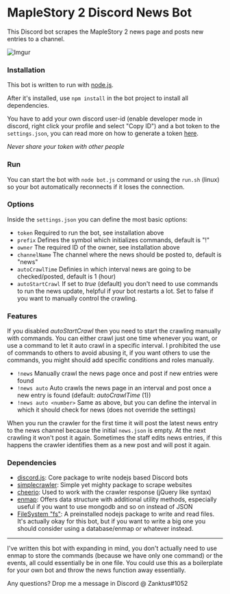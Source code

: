 # MapleStory 2 Discord News Bot
This Discord bot scrapes the MapleStory 2 news page and posts new entries to a channel.

![Imgur](https://i.imgur.com/sSWsg7P.jpg)

### Installation
This bot is written to run with [node.js](https://nodejs.org/en/download/).

After it's installed, use `npm install` in the bot project to install all dependencies.

You have to add your own discord user-id (enable developer mode in discord, right click your profile and select "Copy ID") and a bot token to the `settings.json`, you can read more on how to generate a token [here](https://github.com/reactiflux/discord-irc/wiki/Creating-a-discord-bot-&-getting-a-token).

*Never share your token with other people*

### Run
You can start the bot with `node bot.js` command or using the `run.sh` (linux) so your bot automatically reconnects if it loses the connection.

### Options
Inside the `settings.json` you can define the most basic options:
* `token` Required to run the bot, see installation above
* `prefix` Defines the symbol which initializes commands, default is "!"
* `owner` The required ID of the owner, see installation above
* `channelName` The channel where the news should be posted to, default is "news"
* `autoCrawlTime` Definies in which interval news are going to be checked/posted, default is 1 (hour)
* `autoStartCrawl` If set to *true* (default) you don't need to use commands to run the news update, helpful if your bot restarts a lot. Set to false if you want to manually control the crawling.

### Features
If you disabled *autoStartCrawl* then you need to start the crawling manually with commands. You can either crawl just one time whenever you want, or use a command to let it auto crawl in a specific interval. I prohibited the use of commands to others to avoid abusing it, if you want others to use the commands, you might should add specific conditions and roles manually.

* `!news` Manually crawl the news page once and post if new entries were found
* `!news auto` Auto crawls the news page in an interval and post once a new entry is found (default: *autoCrawlTime* (1))
* `!news auto <number>` Same as above, but you can define the interval in which it should check for news (does not override the settings)

When you run the crawler for the first time it will post the latest news entry to the news channel because the initial `news.json` is empty. At the next crawling it won't post it again. Sometimes the staff edits news entries, if this happens the crawler identifies them as a new post and will post it again.

### Dependencies
* [discord.js](https://github.com/discordjs/discord.js/): Core package to write nodejs based Discord bots
* [simplecrawler](https://github.com/simplecrawler/simplecrawler): Simple yet mighty package to scrape websites
* [cheerio](https://github.com/cheeriojs/cheerio): Used to work with the crawler response (jQuery like syntax)
* [enmap](https://github.com/eslachance/enmap): Offers data structure with additional utility methods, especially useful if you want to use mongodb and so on instead of JSON
* [FileSystem "fs"](https://github.com/nodejs/node/blob/master/doc/api/fs.md): A preinstalled nodejs package to write and read files. It's actually okay for this bot, but if you want to write a big one you should consider using a database/enmap or whatever instead.

---

I've written this bot with expanding in mind, you don't actually need to use enmap to store the commands (because we have only one command) or the events, all could essentially be in one file. You could use this as a boilerplate for your own bot and throw the news function away essentially.

Any questions? Drop me a message in Discord @ Zanktus#1052
